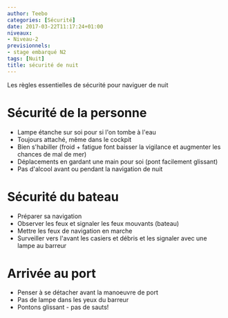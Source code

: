 ```yaml
---
author: Teebo
categories: [Sécurité]
date: 2017-03-22T11:17:24+01:00
niveaux:
- Niveau-2
previsionnels:
- stage embarqué N2
tags: [Nuit]
title: sécurité de nuit
---
```

Les règles essentielles de sécurité pour naviguer de nuit
<!--more-->
# Sécurité de la personne
* Lampe étanche sur soi pour si l'on tombe à l'eau
* Toujours attaché, même dans le cockpit
* Bien s'habiller (froid + fatigue font baisser la vigilance et augmenter les chances de mal de mer)
* Déplacements en gardant une main pour soi (pont facilement glissant)
* Pas d'alcool avant ou pendant la navigation de nuit

# Sécurité du bateau
* Préparer sa navigation
* Observer les feux et signaler les feux mouvants (bateau)
* Mettre les feux de navigation en marche
* Surveiller vers l'avant les casiers et débris et les signaler avec une lampe au barreur

# Arrivée au port
* Penser à se détacher avant la manoeuvre de port
* Pas de lampe dans les yeux du barreur
* Pontons glissant - pas de sauts!
